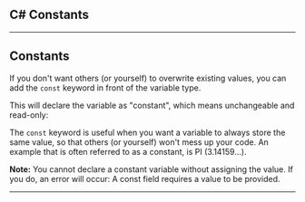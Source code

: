 ## C# Constants

___

## Constants

If you don't want others (or yourself) to overwrite existing values, you can add the `const` keyword in front of the variable type.

This will declare the variable as "constant", which means unchangeable and read-only:

The `const` keyword is useful when you want a variable to always store the same value, so that others (or yourself) won't mess up your code. An example that is often referred to as a constant, is PI (3.14159...).

**Note:** You cannot declare a constant variable without assigning the value. If you do, an error will occur: A const field requires a value to be provided.

___